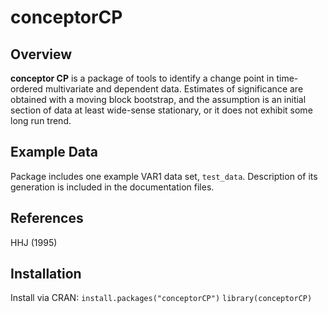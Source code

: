 # conceptorCP

## Overview

**conceptor CP** is a package of tools to identify a change point in time-ordered multivariate and dependent data. Estimates of significance are obtained with a moving block bootstrap, and the assumption is an initial section of data at least wide-sense stationary, or it does not exhibit some long run trend.

## Example Data

Package includes one example VAR1 data set, `test_data`. Description of its generation is included in the documentation files.

## References
HHJ (1995)

## Installation

Install via CRAN:
`install.packages("conceptorCP")`
`library(conceptorCP)`

